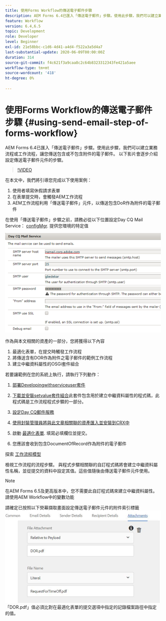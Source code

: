 ```yaml
---
title: 使用Forms Workflow的傳送電子郵件步驟
description: AEM Forms 6.4已匯入「傳送電子郵件」步驟。使用此步驟，我們可以建立業務流程或工作流程，讓您傳送包含或不包含附件的電子郵件。 以下影片會逐步介紹設定傳送電子郵件元件的步驟
feature: Workflow
version: 6.4,6.5
topic: Development
role: Developer
level: Beginner
exl-id: 21e58bbc-c1d6-4d41-a4d4-f522a3a5d4a7
last-substantial-update: 2020-06-09T00:00:00Z
duration: 314
source-git-commit: f4c621f3a9caa8c2c64b8323312343fe421a5aee
workflow-type: tm+mt
source-wordcount: '418'
ht-degree: 0%

---
```


# 使用Forms Workflow的傳送電子郵件步驟 {#using-send-email-step-of-forms-workflow}

AEM Forms 6.4已匯入「傳送電子郵件」步驟。使用此步驟，我們可以建立業務流程或工作流程，讓您傳送包含或不包含附件的電子郵件。 以下影片會逐步介紹設定傳送電子郵件元件的步驟。

>[!VIDEO](https://video.tv.adobe.com/v/21499?quality=12&learn=on)

在本文中，我們將引導您完成以下使用案例：

1. 使用者填寫休假請求表單
1. 在表單提交時，會觸發AEM工作流程
1. AEM工作流程利用「傳送電子郵件」元件，以傳送包含DoR作為附件的電子郵件

在使用「傳送電子郵件」步驟之前，請務必從以下位置設定Day CQ Mail Service： [configMgr](http://localhost:4502/system/console/configMgr). 提供您環境的特定值

![設定Day CQ郵件服務](assets/mailservice.png)

作為與本文相關的資產的一部分，您將獲得以下內容

1. 最適化表單，在提交時觸發工作流程
1. 將傳送含有DOR作為附件之電子郵件的範例工作流程
1. 建立中繼資料屬性的OSGi套件組合

若要讓範例在您的系統上執行，請執行下列動作：

1. [部署Developingwithserviceuser套件](/help/forms/assets/common-osgi-bundles/DevelopingWithServiceUser.jar)

1. [下載並安裝setvalue套件組合](/help/forms/assets/common-osgi-bundles/SetValueApp.core-1.0-SNAPSHOT.jar)此套件包含用於建立中繼資料屬性的程式碼，此程式碼是工作流程程式步驟的一部分。
1. [設定Day CQ郵件服務](https://helpx.adobe.com/experience-manager/6-5/sites/administering/using/notification.html)
1. [使用封裝管理員將與此文章相關聯的資產匯入並安裝到CRX中](assets/emaildoraemformskt.zip)
1. 啟動 [最適化表單](http://localhost:4502/content/dam/formsanddocuments/helpx/timeoffrequestform/jcr:content?wcmmode=disabled). 填寫必填欄位並提交。
1. 您應該會收到包含DocumentOfRecord作為附件的電子郵件

探索 [工作流程模型](http://localhost:4502/editor.html/conf/global/settings/workflow/models/emaildor.html)

檢視工作流程的流程步驟。 與程式步驟相關聯的自訂程式碼將會建立中繼資料屬性名稱，並從提交的資料中設定其值。這些值隨後由傳送電子郵件元件使用。

>[!NOTE]
>
>在AEM Forms 6.5及更高版本中，您不需要此自訂程式碼來建立中繼資料屬性。 請使用AEM Workflow中的變數功能

請確定已按照以下熒幕擷取畫面設定傳送電子郵件元件的附件索引標籤
![傳送電子郵件附件索引標籤](assets/sendemailcomponentconfigure.jpg)「DOR.pdf」值必須比對在最適化表單的提交選項中指定的記錄檔案路徑中指定的值。
